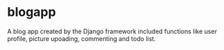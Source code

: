 # blogapp

A blog app created by the Django framework included functions like user profile, picture upoading, commenting and todo list.


